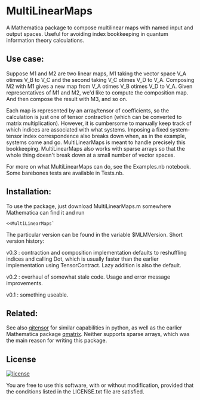 # MultiLinearMaps
A Mathematica package to compose multilinear maps with named input and output spaces. 
Useful for avoiding index bookkeeping in quantum information theory calculations.

Use case:
---------
Suppose M1 and M2 are two linear maps, M1 taking the vector space V_A otimes V_B to V_C and the second taking V_C otimes V_D to V_A. Composing M2 with M1 gives a new map from V_A otimes V_B otimes V_D to V_A. Given representatives of M1 and M2, we'd like to compute the composition map. And then compose the result with M3, and so on.

Each map is represented by an array/tensor of coefficients, so the calculation is just one of tensor contraction (which can be converted to matrix multiplication). However, it is cumbersome to manually keep track of which indices are associated with what systems. Imposing a fixed system-tensor index correspondence also breaks down when, as in the example, systems come and go. MultiLinearMaps is meant to handle precisely this bookkeeping. MultiLinearMaps also works with sparse arrays so that the whole thing doesn't break down at a small number of vector spaces.

For more on what MultiLinearMaps can do, see the Examples.nb notebook. Some barebones tests are available in Tests.nb.

Installation:
-------------
To use the package, just download MultiLinearMaps.m somewhere Mathematica can find it and run

	<<MultiLinearMaps`

The particular version can be found in the variable $MLMVersion. Short version history:

v0.3
: contraction and composition implementation defaults to reshuffling indices and calling Dot, which is usually faster than the earlier implementation using TensorContract. Lazy addition is also the default. 

v0.2
: overhaul of somewhat stale code. Usage and error message improvements.

v0.1
: something useable.

Related:
--------
See also [qitensor](http://www.stahlke.org/dan/qitensor/) for similar capabilities in python, as well as the earlier Mathematica package [qmatrix](http://www.timof.qipc.org/qmatrix/index.html). Neither supports sparse arrays, which was the main reason for writing this package.

License
-------

[![license](https://img.shields.io/badge/license-New%20BSD-blue.svg)](http://en.wikipedia.org/wiki/BSD_licenses#3-clause_license_.28.22Revised_BSD_License.22.2C_.22New_BSD_License.22.2C_or_.22Modified_BSD_License.22.29)

You are free to use this software, with or without modification, provided that the conditions listed in the LICENSE.txt file are satisfied.
